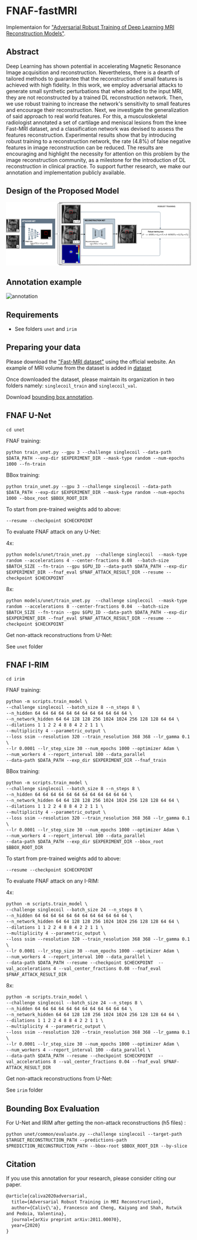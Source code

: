 # FNAF-fastMRI



Implementaion for ["Adversarial Robust Training of Deep Learning MRI Reconstruction Models"](https://pdf).



## Abstract

Deep Learning has shown potential in accelerating Magnetic Resonance Image acquisition and reconstruction. Nevertheless, there is a dearth of tailored methods to guarantee that the reconstruction of small features is achieved with high fidelity. In this work, we employ adversarial attacks to generate small synthetic perturbations that when added to the input MRI, they are not reconstructed by a trained DL reconstruction network. Then, we use robust training to increase the network's sensitivity to small features and encourage their reconstruction.
Next, we investigate the generalization of said approach to real world features. For this, a musculoskeletal radiologist annotated a set of cartilage and meniscal lesions from the knee Fast-MRI dataset, and a classification network was devised to assess the features reconstruction. Experimental results show that by introducing robust training to a reconstruction network, the rate (4.8\%) of false negative features in image reconstruction can be reduced. The results are encouraging and highlight the necessity for attention on this problem by the image reconstruction community, as a milestone for the introduction of DL reconstruction in clinical practice. To support further research, we make our annotation and implementation publicly available.

## Design of the Proposed Model

![model](images/adversarialattack_net.png)

## Annotation example

![annotation](images/example_annotation.png)

## Requirements

- See folders `unet` and `irim`

## Preparing your data

Please download the ["Fast-MRI dataset"](https://fastmri.med.nyu.edu/) using the official website.
An example of MRI volume from the dataset is added in [dataset](https://github.com/fcaliva/fastMRI_BB_abnormalities_annotation/dataset/singlecoil_val/)

Once downloaded the dataset, please maintain its organization in two folders namely: `singlecoil_train` and `singlecoil_val`.

Download [bounding box annotation](https://github.com/fcaliva/fastMRI_BB_abnormalities_annotation).

## FNAF U-Net



```
cd unet
```



FNAF training:

```
python train_unet.py --gpu 3 --challenge singlecoil --data-path $DATA_PATH --exp-dir $EXPERIMENT_DIR --mask-type random --num-epochs 1000 --fn-train
```



BBox training:

```
python train_unet.py --gpu 3 --challenge singlecoil --data-path $DATA_PATH --exp-dir $EXPERIMENT_DIR --mask-type random --num-epochs 1000 --bbox_root $BBOX_ROOT_DIR
```



To start from pre-trained weights add to above:

```
--resume --checkpoint $CHECKPOINT 
```



To evaluate FNAF attack on any U-Net:

4x:

```
python models/unet/train_unet.py  --challenge singlecoil  --mask-type random --accelerations 4 --center-fractions 0.08  --batch-size $BATCH_SIZE --fn-train --gpu $GPU_ID --data-path $DATA_PATH --exp-dir $EXPERIMENT_DIR --fnaf_eval $FNAF_ATTACK_RESULT_DIR --resume --checkpoint $CHECKPOINT 
```

8x:

```
python models/unet/train_unet.py  --challenge singlecoil  --mask-type random --accelerations 8 --center-fractions 0.04  --batch-size $BATCH_SIZE --fn-train --gpu $GPU_ID --data-path $DATA_PATH --exp-dir $EXPERIMENT_DIR --fnaf_eval $FNAF_ATTACK_RESULT_DIR --resume --checkpoint $CHECKPOINT 
```



Get non-attack reconstructions from U-Net:

See `unet` folder



## FNAF I-RIM



```
cd irim
```



FNAF training:

```
python -m scripts.train_model \
--challenge singlecoil --batch_size 8 --n_steps 8 \
--n_hidden 64 64 64 64 64 64 64 64 64 64 64 64 \
--n_network_hidden 64 64 128 128 256 1024 1024 256 128 128 64 64 \
--dilations 1 1 2 2 4 8 8 4 2 2 1 1 \
--multiplicity 4 --parametric_output \
--loss ssim --resolution 320 --train_resolution 368 368 --lr_gamma 0.1 \
--lr 0.0001 --lr_step_size 30 --num_epochs 1000 --optimizer Adam \
--num_workers 4 --report_interval 100 --data_parallel
--data-path $DATA_PATH --exp_dir $EXPERIMENT_DIR --fnaf_train
```



BBox training:

```
python -m scripts.train_model \
--challenge singlecoil --batch_size 8 --n_steps 8 \
--n_hidden 64 64 64 64 64 64 64 64 64 64 64 64 \
--n_network_hidden 64 64 128 128 256 1024 1024 256 128 128 64 64 \
--dilations 1 1 2 2 4 8 8 4 2 2 1 1 \
--multiplicity 4 --parametric_output \
--loss ssim --resolution 320 --train_resolution 368 368 --lr_gamma 0.1 \
--lr 0.0001 --lr_step_size 30 --num_epochs 1000 --optimizer Adam \
--num_workers 4 --report_interval 100 --data_parallel
--data-path $DATA_PATH --exp_dir $EXPERIMENT_DIR --bbox_root $BBOX_ROOT_DIR
```



To start from pre-trained weights add to above:

```
--resume --checkpoint $CHECKPOINT 
```



To evaluate FNAF attack on any I-RIM:

4x:

```
python -m scripts.train_model \
--challenge singlecoil --batch_size 24 --n_steps 8 \
--n_hidden 64 64 64 64 64 64 64 64 64 64 64 64 \
--n_network_hidden 64 64 128 128 256 1024 1024 256 128 128 64 64 \
--dilations 1 1 2 2 4 8 8 4 2 2 1 1 \
--multiplicity 4 --parametric_output \
--loss ssim --resolution 320 --train_resolution 368 368 --lr_gamma 0.1 \
--lr 0.0001 --lr_step_size 30 --num_epochs 1000 --optimizer Adam \
--num_workers 4 --report_interval 100 --data_parallel \
--data-path $DATA_PATH --resume --checkpoint $CHECKPOINT  --val_accelerations 4 --val_center_fractions 0.08 --fnaf_eval $FNAF_ATTACK_RESULT_DIR
```

8x:

```
python -m scripts.train_model \
--challenge singlecoil --batch_size 24 --n_steps 8 \
--n_hidden 64 64 64 64 64 64 64 64 64 64 64 64 \
--n_network_hidden 64 64 128 128 256 1024 1024 256 128 128 64 64 \
--dilations 1 1 2 2 4 8 8 4 2 2 1 1 \
--multiplicity 4 --parametric_output \
--loss ssim --resolution 320 --train_resolution 368 368 --lr_gamma 0.1 \
--lr 0.0001 --lr_step_size 30 --num_epochs 1000 --optimizer Adam \
--num_workers 4 --report_interval 100 --data_parallel \
--data-path $DATA_PATH --resume --checkpoint $CHECKPOINT  --val_accelerations 8 --val_center_fractions 0.04 --fnaf_eval $FNAF-ATTACK_RESULT_DIR
```



Get non-attack reconstructions from U-Net:

See `irim` folder

## Bounding Box Evaluation 

For U-Net and IRIM after getting the non-attack reconstructions (h5 files) :

```
python unet/common/evaluate.py --challenge singlecoil --target-path $TARGET_RECONSTRUCTION_PATH --predictions-path $PREDICTION_RECONSTRUCTION_PATH --bbox-root $BBOX_ROOT_DIR --by-slice
```





## Citation

If you use this annotation for your research, please consider citing our paper.

```
@article{caliva2020adversarial,
  title={Adversarial Robust Training in MRI Reconstruction},
  author={Caliv{\'a}, Francesco and Cheng, Kaiyang and Shah, Rutwik and Pedoia, Valentina},
  journal={arXiv preprint arXiv:2011.00070},
  year={2020}
}
```
